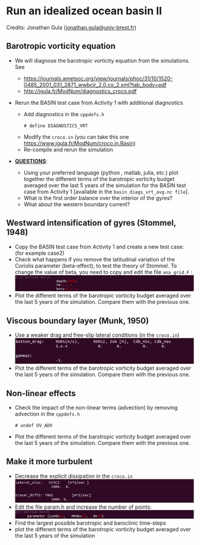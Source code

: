 # Run an idealized ocean basin II
Credits: Jonathan Gula (jonathan.gula@univ-brest.fr)

## Barotropic vorticity equation

  * We will diagnose the barotropic vorticity equation from the simulations. See
    * https://journals.ametsoc.org/view/journals/phoc/31/10/1520-0485_2001_031_2871_wwbcir_2.0.co_2.xml?tab_body=pdf
    * http://jgula.fr/ModNum/diagnostics_croco.pdf

  * Rerun the BASIN test case from Activity 1 with additional diagnostics
      * Add diagnostics in the ```cppdefs.h```
        ```
        # define DIAGNOSTICS_VRT
        ```
      * Modify the ```croco.in``` (you can take this one https://www.jgula.fr/ModNum/croco.in.Basin)
      * Re-compile and rerun the simulation

  * <ins>**QUESTIONS**</ins>:
      * Using your preferred language (python , matlab, julia, etc.) plot together the different terms of the barotropic vorticity budget averaged over the last 5 years of the simulation for the BASIN test case from Activity 1 [available in the ```basin_diags_vrt_avg.nc file```].
      * What is the first order balance over the interior of the gyres?
      * What about the western boundary current?
   
 ## Westward intensification of gyres (Stommel, 1948)
  * Copy the BASIN test case from Activity 1 and create a new test case: (for example case2)
  * Check what happens if you remove the latitudinal variation of the Coriolis parameter (beta-effect), to test the theory of Stommel. To change the value of beta, you need to copy and edit the file ```ana_grid.F``` :
    ![Alt text](https://github.com/quentinjamet/Tuto/blob/main/Figure/basin_coriolis.png "a title")
  * Plot the different terms of the barotropic vorticity budget averaged over the last 5 years of the simulation. Compare them with the previous one.
    

 ## Viscous boundary layer (Munk, 1950)
   * Use a weaker drag and free-slip lateral conditions (in the ```croco.in```)
     ![Alt text](https://github.com/quentinjamet/Tuto/blob/main/Figure/bottom_drag.png "a title")
   * Plot the different terms of the barotropic vorticity budget averaged over the last 5 years of the simulation. Compare them with the previous one.
     

 ## Non-linear effects
   * Check the impact of the non-linear terms (advection) by removing advection in the ```cppdefs.h```
     ```
     # undef UV_ADV
     ```
   * Plot the different terms of the barotropic vorticity budget averaged over the last 5 years of the simulation. Compare them with the previous one.

 ## Make it more turbulent
   * Decrease the explicit dissipation in the ```croco.in```
     ![Alt text](https://github.com/quentinjamet/Tuto/blob/main/Figure/lateral_dissip.png "a title")
   * Edit the file param.h and increase the number of points:
     ![Alt text](https://github.com/quentinjamet/Tuto/blob/main/Figure/resolution.png "a title")
   * Find the largest possible barotropic and baroclinic time-steps
   * plot the different terms of the barotropic vorticity budget averaged over the last 5 years of the simulation

